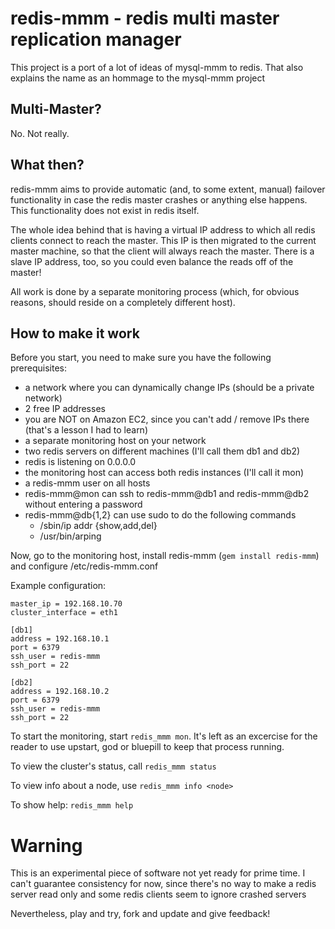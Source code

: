 redis-mmm - redis multi master replication manager
==================================================

This project is a port of a lot of ideas of mysql-mmm to redis. That also explains the name as an hommage to the mysql-mmm project

Multi-Master?
-------------

No. Not really.


What then?
----------

redis-mmm aims to provide automatic (and, to some extent, manual) failover functionality in case the redis master crashes or anything else happens.
This functionality does not exist in redis itself.

The whole idea behind that is having a virtual IP address to which all redis clients connect to reach the master. This IP is then migrated to the
current master machine, so that the client will always reach the master. There is a slave IP address, too, so you could even balance the reads off of
the master!

All work is done by a separate monitoring process (which, for obvious reasons, should reside on a completely different host).


How to make it work
-------------------

Before you start, you need to make sure you have the following prerequisites:

* a network where you can dynamically change IPs (should be a private network)
* 2 free IP addresses
* you are NOT on Amazon EC2, since you can't add / remove IPs there (that's a lesson I had to learn)
* a separate monitoring host on your network
* two redis servers on different machines (I'll call them db1 and db2)
* redis is listening on 0.0.0.0
* the monitoring host can access both redis instances (I'll call it mon)
* a redis-mmm user on all hosts
* redis-mmm@mon can ssh to redis-mmm@db1 and redis-mmm@db2 without entering a password
* redis-mmm@db{1,2} can use sudo to do the following commands
  * /sbin/ip addr {show,add,del}
  * /usr/bin/arping


Now, go to the monitoring host, install redis-mmm (`gem install redis-mmm`) and configure /etc/redis-mmm.conf

Example configuration:

    master_ip = 192.168.10.70
    cluster_interface = eth1

    [db1]
    address = 192.168.10.1
    port = 6379
    ssh_user = redis-mmm
    ssh_port = 22

    [db2]
    address = 192.168.10.2
    port = 6379
    ssh_user = redis-mmm
    ssh_port = 22


To start the monitoring, start `redis_mmm mon`. It's left as an excercise for the reader to use upstart, god or bluepill to keep that process running.

To view the cluster's status, call `redis_mmm status`

To view info about a node, use `redis_mmm info <node>`

To show help: `redis_mmm help`



Warning
=======

This is an experimental piece of software not yet ready for prime time. I can't guarantee
consistency for now, since there's no way to make a redis server read only and some redis clients
seem to ignore crashed servers

Nevertheless, play and try, fork and update and give feedback!

